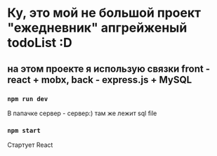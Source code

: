 # Ку, это мой не большой проект "ежедневник" апгрейженый todoList :D
## на этом проекте я использую связки front - react + mobx, back - express.js + MySQL

### `npm run dev`
В папачке сервер - сервер:) там же лежит sql file

### `npm start`
Стартует React